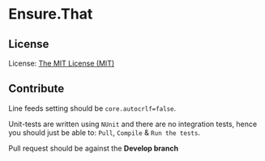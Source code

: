 # Ensure.That

## License
License: [The MIT License (MIT)](http://www.opensource.org/licenses/mit-license.php)

## Contribute
Line feeds setting should be `core.autocrlf=false`.

Unit-tests are written using `NUnit` and there are no integration tests, hence you should just be able to: `Pull`, `Compile` & `Run the tests`.

Pull request should be against the **Develop branch**